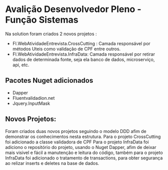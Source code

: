 # Avalição Desenvolvedor Pleno - Função Sistemas

Na solution foram criados 2 novos projetos :
* FI.WebAtividadeEntrevista.CrossCutting : Camada responsável por métodos Uteis como validação de CPF entre outros.
* FI.WebAtividadeEntrevista.InfraData: Camada responsável por retirar dados de determinada fonte, seja ela banco de dados, microserviço, api, etc. 


## Pacotes Nuget adicionados

* Dapper
* Fluentvalidadion.net
* Jquery.InputMask


## Novos Projetos:

Foram criados duas novos projetos seguindo o modelo DDD afim de demonstrar os conhecimentos nesta estrutura. 
Para o projeto CrossCutting foi adicionado a classe validadora de CPF
Para o projeto InfraData foi adiciono o repositório do projeto, usando o Nuget Dapper, afim de deixar mais visivel e fácil a manutenção e leitura do código,
também para o projeto InfraData foi adicionado o tratamento de transactions, para obter segurança ao relizar inserts e deletes na base de dados.